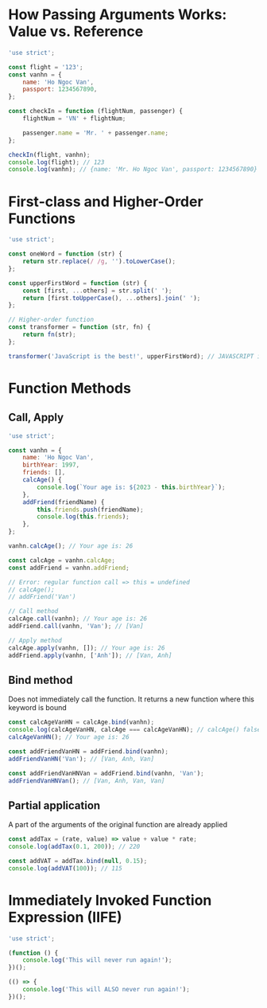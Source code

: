 # How Passing Arguments Works: Value vs. Reference

```js
'use strict';

const flight = '123';
const vanhn = {
    name: 'Ho Ngoc Van',
    passport: 1234567890,
};

const checkIn = function (flightNum, passenger) {
    flightNum = 'VN' + flightNum;

    passenger.name = 'Mr. ' + passenger.name;
};

checkIn(flight, vanhn);
console.log(flight); // 123
console.log(vanhn); // {name: 'Mr. Ho Ngoc Van', passport: 1234567890}
```

# First-class and Higher-Order Functions

```js
'use strict';

const oneWord = function (str) {
    return str.replace(/ /g, '').toLowerCase();
};

const upperFirstWord = function (str) {
    const [first, ...others] = str.split(' ');
    return [first.toUpperCase(), ...others].join(' ');
};

// Higher-order function
const transformer = function (str, fn) {
    return fn(str);
};

transformer('JavaScript is the best!', upperFirstWord); // JAVASCRIPT is the best!
```

# Function Methods

## Call, Apply

```js
'use strict';

const vanhn = {
    name: 'Ho Ngoc Van',
    birthYear: 1997,
    friends: [],
    calcAge() {
        console.log(`Your age is: ${2023 - this.birthYear}`);
    },
    addFriend(friendName) {
        this.friends.push(friendName);
        console.log(this.friends);
    },
};

vanhn.calcAge(); // Your age is: 26

const calcAge = vanhn.calcAge;
const addFriend = vanhn.addFriend;

// Error: regular function call => this = undefined
// calcAge();
// addFriend('Van')

// Call method
calcAge.call(vanhn); // Your age is: 26
addFriend.call(vanhn, 'Van'); // [Van]

// Apply method
calcAge.apply(vanhn, []); // Your age is: 26
addFriend.apply(vanhn, ['Anh']); // [Van, Anh]
```

## Bind method

Does not immediately call the function. It returns a new function where this keyword is bound

```js
const calcAgeVanHN = calcAge.bind(vanhn);
console.log(calcAgeVanHN, calcAge === calcAgeVanHN); // calcAge() false
calcAgeVanHN(); // Your age is: 26

const addFriendVanHN = addFriend.bind(vanhn);
addFriendVanHN('Van'); // [Van, Anh, Van]

const addFriendVanHNVan = addFriend.bind(vanhn, 'Van');
addFriendVanHNVan(); // [Van, Anh, Van, Van]
```

## Partial application

A part of the arguments of the original function are already applied

```js
const addTax = (rate, value) => value + value * rate;
console.log(addTax(0.1, 200)); // 220

const addVAT = addTax.bind(null, 0.15);
console.log(addVAT(100)); // 115
```

# Immediately Invoked Function Expression (IIFE)

```js
'use strict';

(function () {
    console.log('This will never run again!');
})();

(() => {
    console.log('This will ALSO never run again!');
})();
```
